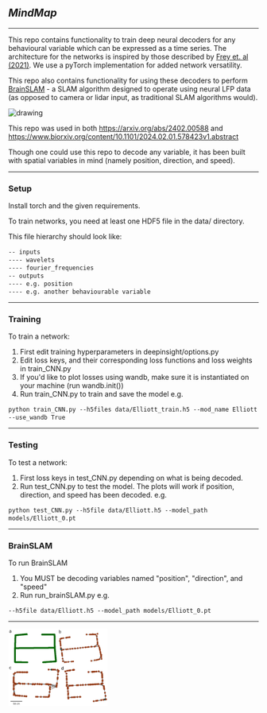 ## *MindMap*

---

This repo contains functionality to train deep neural decoders for any behavioural variable which can be expressed as 
a time series. The architecture for the networks is inspired by those described by 
[Frey et. al (2021)](https://elifesciences.org/articles/66551). We use a pyTorch implementation for added network 
versatility. 

This repo also contains functionality for using these decoders to perform [BrainSLAM](https://arxiv.org/abs/2402.00588) - 
a SLAM algorithm designed to operate using neural
LFP data (as opposed to camera or lidar input, as traditional SLAM algorithms would).

<img src="BrainSLAM.gif" alt="drawing"/>

This repo was used in both https://arxiv.org/abs/2402.00588 and https://www.biorxiv.org/content/10.1101/2024.02.01.578423v1.abstract

Though one could use this repo to decode any variable, it has been built with spatial variables in mind
(namely position, direction, and speed).

---

### Setup

Install torch and the given requirements. 

To train networks, you need at least one HDF5 file in the data/ directory.

This file hierarchy should look like:
```
-- inputs
---- wavelets
---- fourier_frequencies
-- outputs
---- e.g. position
---- e.g. another behaviourable variable
```

---

### Training

To train a network: 
1. First edit training hyperparameters in deepinsight/options.py
2. Edit loss keys, and their corresponding loss functions and loss weights in train_CNN.py
3. If you'd like to plot losses using wandb, make sure it is instantiated on your machine (run wandb.init())
4. Run train_CNN.py to train and save the model e.g.
```
python train_CNN.py --h5files data/Elliott_train.h5 --mod_name Elliott --use_wandb True
```

---

### Testing

To test a network: 
1. First loss keys in test_CNN.py depending on what is being decoded.
2. Run test_CNN.py to test the model. The plots will work if position, direction, and speed has been decoded. e.g.
```
python test_CNN.py --h5file data/Elliott.h5 --model_path models/Elliott_0.pt
```

---

### BrainSLAM

To run BrainSLAM
1. You MUST be decoding variables named "position", "direction", and "speed"
2. Run run_brainSLAM.py e.g.
```
--h5file data/Elliott.h5 --model_path models/Elliott_0.pt
```

---

<img src="thumbnail.png" alt="drawing" width="200"/>

